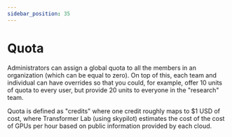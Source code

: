 ```yaml
---
sidebar_position: 35
---
```


# Quota

Administrators can assign a global quota to all the members in an organization (which can be equal to zero). On top of this, each team and individual can have overrides so that you could, for example, offer 10 units of quota to every user, but provide 20 units to everyone in the "research" team.

Quota is defined as "credits" where one credit roughly maps to $1 USD of cost, where Transformer Lab (using skypilot) estimates the cost of the cost of GPUs per hour based on public information provided by each cloud.